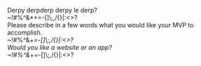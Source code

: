 Derpy derpderp derpy le derp?<br/>~!#$%^&*+=-[]\\\;,/{}|\:<>?<br/>Do you have loads of money to pour into this project?<br/>~!#$%^&*+=-[]\\\;,/{}|\:<>?<br/>Please describe in a few words what you would like your MVP to accomplish.<br/>~!#$%^&*+=-[]\\\;,/{}|\:<>?<br/>Is this the real life? Is this reality?<br/>~!#$%^&*+=-[]\\\;,/{}|\:<>?<br/>Would you like a website or an app?<br/>~!#$%^&*+=-[]\\\;,/{}|\:<>?<br/>Who has got the moves? Britney Spears / Christina Aguilera?<br/>~!#$%^&*+=-[]\\\;,/{}|\:<>?